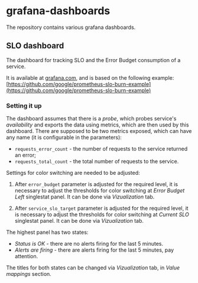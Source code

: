 # grafana-dashboards

The repository contains various grafana dashboards.

## SLO dashboard

The dashboard for tracking SLO and the Error Budget consumption of a service.

It is available at [grafana.com](https://grafana.com/grafana/dashboards/11222), and is based on the following example: [https://github.com/google/prometheus-slo-burn-example](https://github.com/google/prometheus-slo-burn-example)

### Setting it up

The dashboard assumes that there is a *probe*, which probes service's *availability* and exports the data using metrics, which are then used by this dashboard. There are supposed to be two metrics exposed, which can have any name (it is configurable in the parameters):
- `requests_error_count` - the number of requests to the service returned an error;
- `requests_total_count` - the total number of requests to the service.

Settings for color switching are needed to be adjusted:

1. After `error_budget` parameter is adjusted for the required level, it is necessary to adjust the thresholds for color switching at *Error Budget Left* singlestat panel. It can be done via *Vizualization* tab.

2. After `service_slo_target` parameter is adjusted for the required level, it is necessary to adjust the thresholds for color switching at *Current SLO* singlestat panel. It can be done via *Vizualization* tab.

The highest panel has two states:
- *Status is OK* - there are no alerts firing for the last 5 minutes.
- *Alerts are firing* - there are alerts firing for the last 5 minutes, pay attention.

The titles for both states can be changed via *Vizualization* tab, in *Value mappings* section.
